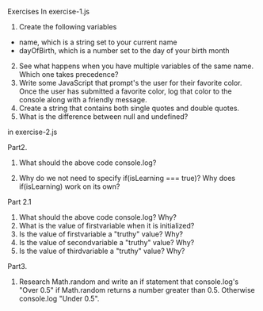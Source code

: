 Exercises
In exercise-1.js

1. Create the following variables
 - name, which is a string set to your current name
 - dayOfBirth, which is a number set to the day of your birth month
2. See what happens when you have multiple variables of the same name. Which one takes precedence?
3. Write some JavaScript that prompt's the user for their favorite color. Once the user has submitted a favorite color, log that color to the console along with a friendly message.
4. Create a string that contains both single quotes and double quotes.
5. What is the difference between null and undefined?


in exercise-2.js

Part2.
1. What should the above code console.log?

2. Why do we not need to specify if(isLearning === true)? Why does if(isLearning) work on its own?

Part 2.1
1. What should the above code console.log? Why?
2. What is the value of firstvariable when it is initialized?
3. Is the value of firstvariable a "truthy" value? Why?
4. Is the value of secondvariable a "truthy" value? Why?
5. Is the value of thirdvariable a "truthy" value? Why?

Part3.
1. Research Math.random and write an if statement that console.log's "Over 0.5" if Math.random returns a number greater than 0.5. Otherwise console.log "Under 0.5".

